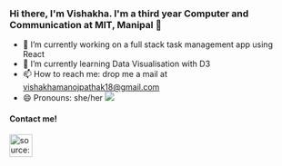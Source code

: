 ### Hi there, I'm Vishakha. I'm a third year Computer and Communication at MIT, Manipal 👋

<!--
**vishakha1801/vishakha1801** is a ✨ _special_ ✨ repository because its `README.md` (this file) appears on your GitHub profile.

Here are some ideas to get you started:
-->
- 🔭 I’m currently working on a full stack task management app using React 
- 🌱 I’m currently learning Data Visualisation with D3
- 📫 How to reach me: drop me a mail at vishakhamanojpathak18@gmail.com
- 😄 Pronouns: she/her
![](https://gitwar.herokuapp.com/badge?username=vishakha1801&color=ff69b4)

<h4> Contact me! </h4>
<a href="https://www.linkedin.com/in/vishakha-pathak-b6643b20a/" target="_blank" rel="noopener noreferrer"><img src="https://i.imgur.com/kF9HMpz.png" width=40px height=40px title="source: imgur.com" /></a> &nbsp;  <a href="https://twitter.com/Vishakha1801" target="_blank" rel="noopener noreferrer"></a>




